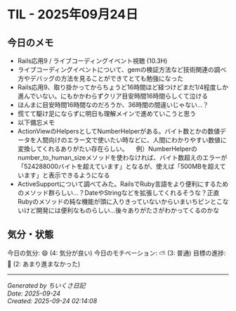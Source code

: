 # TIL - 2025年09月24日

## 今日のメモ
- Rails応用9 / ライブコーディングイベント視聴 (10.3H)
- ライブコーディングイベントについて、gemの検証方法など技術関連の調べ方やデバッグの方法を見ることができてとても勉強になった
- Rails応用9、取り掛かってからちょうど16時間ほど経つけどまだ1/4程度しか進んでいない。にもかかわらずクリア目安時間16時間らしくて泣ける
- ほんまに目安時間16時間なのだろうか、36時間の間違いじゃない...？
- 慌てて駆け足にならずに明日も理解メインで進めていこうと思う
- 以下備忘メモ
- ActionViewのHelpersとしてNumberHelperがある。バイト数とかの数値データを人間向けのエラー文で使いたい時などに、人間にわかりやすい数値に変換してくれるありがたい存在らしい。
　例）NumberHelperのnumber_to_human_sizeメソッドを使わなければ、バイト数超えのエラーが「524288000バイトを超えています」となるが、使えば「500MBを超えています」と表示できるようになる
- ActiveSupportについて調べてみた。RailsでRuby言語をより便利にするためのメソッド群らしい...？DateやStringなどを拡張してくれるそうな？正直Rubyのメソッドの純な機能が頭に入りきっていないからいまいちピンとこないけど開発には便利なものらしい...後々ありがたさがわかってくるのかな

## 気分・状態
今日の気分: 😄 (4: 気分が良い)
今日のモチベーション: ⛅ (3: 普通)
目標の進捗: 🌰 (2: あまり進まなかった)

---
*Generated by ちいくさ日記*  
*Date: 2025-09-24*  
*Created: 2025-09-24 02:14:08*
